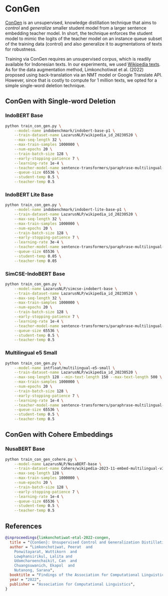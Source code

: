 # ConGen

[ConGen](https://github.com/KornWtp/ConGen) is an unsupervised, knowledge distillation technique that aims to *control* and *generalize* smaller student model from a larger sentence embedding teacher model. In short, the technique enforces the student model to mimic the logits of the teacher model on an instance queue subset of the training data (control) and also generalize it to augmentations of texts for robustness.

Training via ConGen requires an unsupervised corpus, which is readily available for Indonesian texts. In our experiments, we used [Wikipedia texts](https://huggingface.co/datasets/LazarusNLP/wikipedia_id_20230520). As for the data augmentation method, Limkonchotiwat et al. (2022) proposed using back-translation via an NMT model or Google Translate API. However, since that is costly to compute for 1 million texts, we opted for a simple single-word deletion technique.

## ConGen with Single-word Deletion

### IndoBERT Base

```sh
python train_con_gen.py \
    --model-name indobenchmark/indobert-base-p1 \
    --train-dataset-name LazarusNLP/wikipedia_id_20230520 \
    --max-seq-length 32 \
    --max-train-samples 1000000 \
    --num-epochs 20 \
    --train-batch-size 128 \
    --early-stopping-patience 7 \
    --learning-rate 1e-4 \
    --teacher-model-name sentence-transformers/paraphrase-multilingual-mpnet-base-v2 \
    --queue-size 65536 \
    --student-temp 0.5 \
    --teacher-temp 0.5
```

### IndoBERT Lite Base

```sh
python train_con_gen.py \
    --model-name indobenchmark/indobert-lite-base-p1 \
    --train-dataset-name LazarusNLP/wikipedia_id_20230520 \
    --max-seq-length 32 \
    --max-train-samples 1000000 \
    --num-epochs 20 \
    --train-batch-size 128 \
    --early-stopping-patience 7 \
    --learning-rate 3e-4 \
    --teacher-model-name sentence-transformers/paraphrase-multilingual-mpnet-base-v2 \
    --queue-size 65536 \
    --student-temp 0.05 \
    --teacher-temp 0.05
```

### SimCSE-IndoBERT Base

```sh
python train_con_gen.py \
    --model-name LazarusNLP/simcse-indobert-base \
    --train-dataset-name LazarusNLP/wikipedia_id_20230520 \
    --max-seq-length 32 \
    --max-train-samples 1000000 \
    --num-epochs 20 \
    --train-batch-size 128 \
    --early-stopping-patience 7 \
    --learning-rate 1e-4 \
    --teacher-model-name sentence-transformers/paraphrase-multilingual-mpnet-base-v2 \
    --queue-size 65536 \
    --student-temp 0.5 \
    --teacher-temp 0.5
```

### Multilingual e5 Small

```sh
python train_con_gen.py \
    --model-name intfloat/multilingual-e5-small \
    --train-dataset-name LazarusNLP/wikipedia_id_20230520 \
    --max-seq-length 128 --min-text-length 150 --max-text-length 500 \
    --max-train-samples 1000000 \
    --num-epochs 20 \
    --train-batch-size 128 \
    --early-stopping-patience 7 \
    --learning-rate 1e-4 \
    --teacher-model-name sentence-transformers/paraphrase-multilingual-mpnet-base-v2 \
    --queue-size 65536 \
    --student-temp 0.5 \
    --teacher-temp 0.5
```

## ConGen with Cohere Embeddings

### NusaBERT Base

```sh
python train_con_gen_cohere.py \
    --model-name LazarusNLP/NusaBERT-base \
    --train-dataset-name Cohere/wikipedia-2023-11-embed-multilingual-v3 \
    --max-seq-length 128 \
    --max-train-samples 1000000 \
    --num-epochs 20 \
    --train-batch-size 128 \
    --early-stopping-patience 7 \
    --learning-rate 1e-4 \
    --queue-size 65536 \
    --student-temp 0.5 \
    --teacher-temp 0.5
```

## References

```bibtex
@inproceedings{limkonchotiwat-etal-2022-congen,
  title = "{ConGen}: Unsupervised Control and Generalization Distillation For Sentence Representation",
  author = "Limkonchotiwat, Peerat  and
    Ponwitayarat, Wuttikorn  and
    Lowphansirikul, Lalita and
    Udomcharoenchaikit, Can  and
    Chuangsuwanich, Ekapol  and
    Nutanong, Sarana",
  booktitle = "Findings of the Association for Computational Linguistics: EMNLP 2022",
  year = "2022",
  publisher = "Association for Computational Linguistics",
}
```